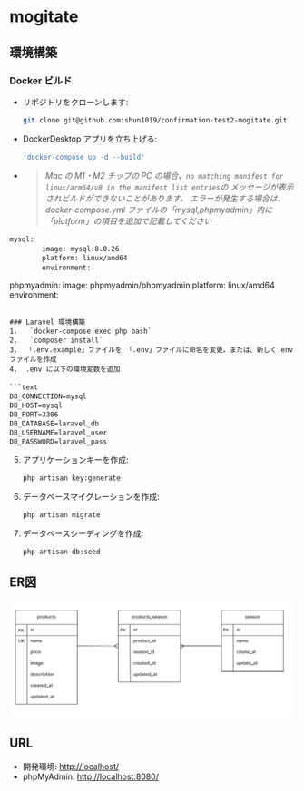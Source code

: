 # mogitate

## 環境構築
### Docker ビルド
-   リポジトリをクローンします:
    ```bash
    git clone git@github.com:shun1019/confirmation-test2-mogitate.git
    ```
-   DockerDesktop アプリを立ち上げる:
    ```bash
    'docker-compose up -d --build'
    ```
-   > _Mac の M1・M2 チップの PC の場合、`no matching manifest for linux/arm64/v8 in the manifest list entries`の
    > メッセージが表示されビルドができないことがあります。
    > エラーが発生する場合は、docker-compose.yml ファイルの「mysql,phpmyadmin」内に「platform」の項目を追加で記載してください_

```bash
mysql:
        image: mysql:8.0.26
        platform: linux/amd64
        environment:
```
phpmyadmin:
        image: phpmyadmin/phpmyadmin
        platform: linux/amd64
        environment:
```

### Laravel 環境構築
1.   `docker-compose exec php bash`
2.   `composer install`
3.  「.env.example」ファイルを 「.env」ファイルに命名を変更。または、新しく.env ファイルを作成
4.  .env に以下の環境変数を追加

```text
DB_CONNECTION=mysql
DB_HOST=mysql
DB_PORT=3306
DB_DATABASE=laravel_db
DB_USERNAME=laravel_user
DB_PASSWORD=laravel_pass
```

5.  アプリケーションキーを作成:
    ```bash
    php artisan key:generate
    ```
6.  データベースマイグレーションを作成:
    ```bash
    php artisan migrate
    ```
7.  データベースシーディングを作成:
    ```bash
    php artisan db:seed
    ```

## ER図
![alt](erd.png)

## URL

-   開発環境: [http://localhost/](http://localhost/)
-   phpMyAdmin: [http://localhost:8080/](http://localhost:8080/)
